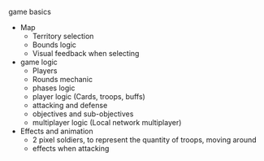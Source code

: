 game basics

* Map
    * Territory selection
    * Bounds logic
    * Visual feedback when selecting
* game logic
    * Players
    * Rounds mechanic
    * phases logic
    * player logic (Cards, troops, buffs)
    * attacking and defense
    * objectives and sub-objectives
    * multiplayer logic (Local network multiplayer)
* Effects and animation
    * 2 pixel soldiers, to represent the quantity of troops, moving around
    * effects when attacking
